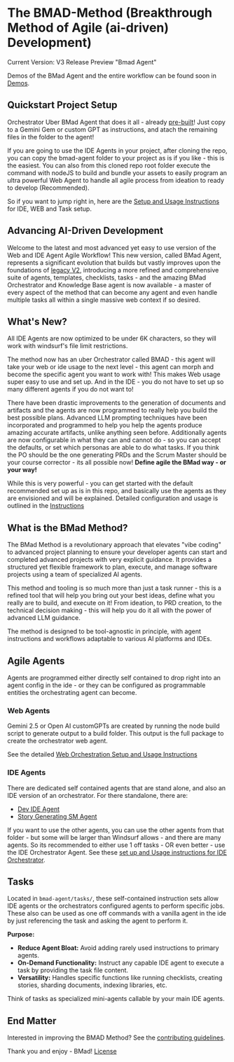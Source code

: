 # The BMAD-Method (Breakthrough Method of Agile (ai-driven) Development)

Current Version: V3 Release Preview "Bmad Agent"

Demos of the BMad Agent and the entire workflow can be found soon in [Demos](./demos/).

## Quickstart Project Setup

Orchestrator Uber BMad Agent that does it all - already [pre-built](./web-build-sample/agent-prompt.txt)! Just copy to a Gemini Gem or custom GPT as instructions, and atach the remaining files in the folder to the agent!

If you are going to use the IDE Agents in your project, after cloning the repo, you can copy the bmad-agent folder to your project as is if you like - this is the easiest. You can also from this cloned repo root folder execute the command with nodeJS to build and bundle your assets to easily program an ultra powerful Web Agent to handle all agile process from ideation to ready to develop (Recommended).

So if you want to jump right in, here are the [Setup and Usage Instructions](./docs/instruction.md) for IDE, WEB and Task setup.

## Advancing AI-Driven Development

Welcome to the latest and most advanced yet easy to use version of the Web and IDE Agent Agile Workflow! This new version, called BMad Agent, represents a significant evolution that builds but vastly improves upon the foundations of [legacy V2](./legacy-archive/V2/), introducing a more refined and comprehensive suite of agents, templates, checklists, tasks - and the amazing BMad Orchestrator and Knowledge Base agent is now available - a master of every aspect of the method that can become any agent and even handle multiple tasks all within a single massive web context if so desired.

## What's New?

All IDE Agents are now optimized to be under 6K characters, so they will work with windsurf's file limit restrictions.

The method now has an uber Orchestrator called BMAD - this agent will take your web or ide usage to the next level - this agent can morph and become the specific agent you want to work with! This makes Web usage super easy to use and set up. And in the IDE - you do not have to set up so many different agents if you do not want to!

There have been drastic improvements to the generation of documents and artifacts and the agents are now programmed to really help you build the best possible plans. Advanced LLM prompting techniques have been incorporated and programmed to help you help the agents produce amazing accurate artifacts, unlike anything seen before. Additionally agents are now configurable in what they can and cannot do - so you can accept the defaults, or set which personas are able to do what tasks. If you think the PO should be the one generating PRDs and the Scrum Master should be your course corrector - its all possible now! **Define agile the BMad way - or your way!**

While this is very powerful - you can get started with the default recommended set up as is in this repo, and basically use the agents as they are envisioned and will be explained. Detailed configuration and usage is outlined in the [Instructions](./docs/instruction.md)

## What is the BMad Method?

The BMad Method is a revolutionary approach that elevates "vibe coding" to advanced project planning to ensure your developer agents can start and completed advanced projects with very explicit guidance. It provides a structured yet flexible framework to plan, execute, and manage software projects using a team of specialized AI agents.

This method and tooling is so much more than just a task runner - this is a refined tool that will help you bring out your best ideas, define what you really are to build, and execute on it! From ideation, to PRD creation, to the technical decision making - this will help you do it all with the power of advanced LLM guidance.

The method is designed to be tool-agnostic in principle, with agent instructions and workflows adaptable to various AI platforms and IDEs.

## Agile Agents

Agents are programmed either directly self contained to drop right into an agent config in the ide - or they can be configured as programmable entities the orchestrating agent can become.

### Web Agents

Gemini 2.5 or Open AI customGPTs are created by running the node build script to generate output to a build folder. This output is the full package to create the orchestrator web agent.

See the detailed [Web Orchestration Setup and Usage Instructions](./docs/instruction.md#setting-up-web-agent-orchestrator)

### IDE Agents

There are dedicated self contained agents that are stand alone, and also an IDE version of an orchestrator. For there standalone, there are:

- [Dev IDE Agent](./bmad-agent/personas/dev.ide.md)
- [Story Generating SM Agent](./bmad-agent/personas/sm.ide.md)

If you want to use the other agents, you can use the other agents from that folder - but some will be larger than Windsurf allows - and there are many agents. So its recommended to either use 1 off tasks - OR even better - use the IDE Orchestrator Agent. See these [set up and Usage instructions for IDE Orchestrator](./docs/instruction.md#ide-agent-setup-and-usage).

## Tasks

Located in `bmad-agent/tasks/`, these self-contained instruction sets allow IDE agents or the orchestrators configured agents to perform specific jobs. These also can be used as one off commands with a vanilla agent in the ide by just referencing the task and asking the agent to perform it.

**Purpose:**

- **Reduce Agent Bloat:** Avoid adding rarely used instructions to primary agents.
- **On-Demand Functionality:** Instruct any capable IDE agent to execute a task by providing the task file content.
- **Versatility:** Handles specific functions like running checklists, creating stories, sharding documents, indexing libraries, etc.

Think of tasks as specialized mini-agents callable by your main IDE agents.

## End Matter

Interested in improving the BMAD Method? See the [contributing guidelines](docs/CONTRIBUTING.md).

Thank you and enjoy - BMad!
[License](./docs/LICENSE)
